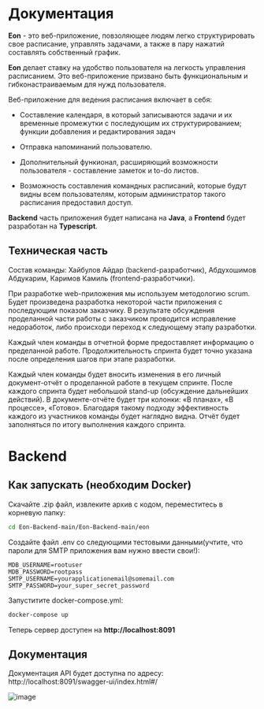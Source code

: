 # Документация
**Eon** - это веб-приложение, повзоляющее людям легко структурировать свое расписание, управлять задачами, а также в пару нажатий составлять собственный график. 

**Eon** делает ставку на удобство пользователя на легкость управления расписанием. Это веб-приложение призвано быть функциональным и гибконастраиваемым для нужд пользователя.

Веб-приложение для ведения расписания включает в себя: 

- Составление календаря, в который записываются задачи и их временные промежутки с последующим их структурированием; функции добавления и редактирования задач

- Отправка напоминаний пользователю.  

- Дополнительный функионал, расширяющий возможности пользователя - составление заметок и to-do листов.

- Возможность составления командных расписаний, которые будут видны всем пользователям, которым администратор такого расписания предоставил доступ.

**Backend** часть приложения будет написана на **Java**, а **Frontend** будет разработан на **Typescript**.

## Техническая часть

Состав команды: Хайбулов Айдар (backend-разработчик), Абдухошимов Абдукарим, Каримов Камиль (frontend-разработчики).

При разработке web-приложения мы используем методологию scrum. Будет произведена разработка некоторой части приложения с последующим показом заказчику. В результате обсуждения проделанной части работы с заказчиком проводится исправление недоработок, либо происходи переход к следующему этапу разработки. 

Каждый член команды в отчетной форме предоставляет информацию о пределанной работе. Продолжительность спринта будет точно указана после определения шагов при этапе разработки.

Каждый член команды будет вносить изменения в его личный документ-отчёт о проделанной работе в текущем спринте. После каждого спринта будет небольшой stand-up (обсуждение дальнейших действий). В документе-отчёте будет три колонки: «В планах», «В процессе», «Готово». Благодаря такому подходу эффективность каждого из участников команды будет наглядно видна. Отчёт будет заполняться по итогу выполнения каждого спринта.

# Backend
## Как запускать (необходим Docker)
Скачайте .zip файл, извлеките архив с кодом, переместитесь в корневую папку:
```bash
cd Eon-Backend-main/Eon-Backend-main/eon
```
Создайте файл .env со следующими тестовыми данными(учтите, что пароли для SMTP приложения вам нужно ввести свои!):
```text
MDB_USERNAME=rootuser
MDB_PASSWORD=rootpass
SMTP_USERNAME=yourapplicationemail@somemail.com
SMTP_PASSWORD=your_super_secret_password
```


Запуститите docker-compose.yml:
```bash
docker-compose up
```
Теперь сервер доступен на **http://localhost:8091**

## Документация
Документация API будет доступна по адресу: http://localhost:8091/swagger-ui/index.html#/

![image](https://user-images.githubusercontent.com/110534715/232393952-9f0d6626-2418-45ef-ab97-a4b94d5d18cd.png)





 
 
